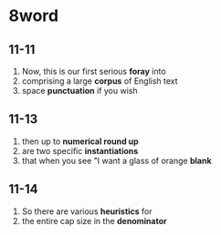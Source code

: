 # 8word

## 11-11

1. Now, this is our first serious **foray** into
2. comprising a large **corpus** of English text
3. space **punctuation** if you wish

## 11-13

1. then up to **numerical round up**
2. are two specific **instantiations**
3. that when you see "I want a glass of orange **blank**

## 11-14

1. So there are various **heuristics** for
2. the entire cap size in the **denominator**
